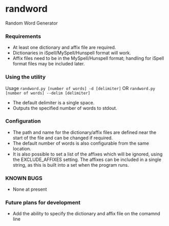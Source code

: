 # randword
Random Word Generator

### Requirements
- At least one dictionary and affix file are required.
- Dictionaries in iSpell/MySpell/Hunspell format will work.
- Affix files need to be in the MySpell/Hunspell format; handling for iSpell format files may be included later.

### Using the utility
Usage `randword.py [number of words] -d [delimiter]` OR `randword.py [number of words] --delim [delimiter]`  
- The default delimiter is a single space.
- Outputs the specified number of words to stdout.

### Configuration
- The path and name for the dictionary/affix files are defined near the start of the file and can be changed if required.
- The default number of words is also configurable from the same location.
- It is also possible to set a list of the affixes which will be ignored, using the EXCLUDE_AFFIXES setting.
The affixes can be included in a single string, as this is built into a set when the program runs.

### KNOWN BUGS
- None at present

### Future plans for development
- Add the ability to specify the dictionary and affix file on the comamnd line
